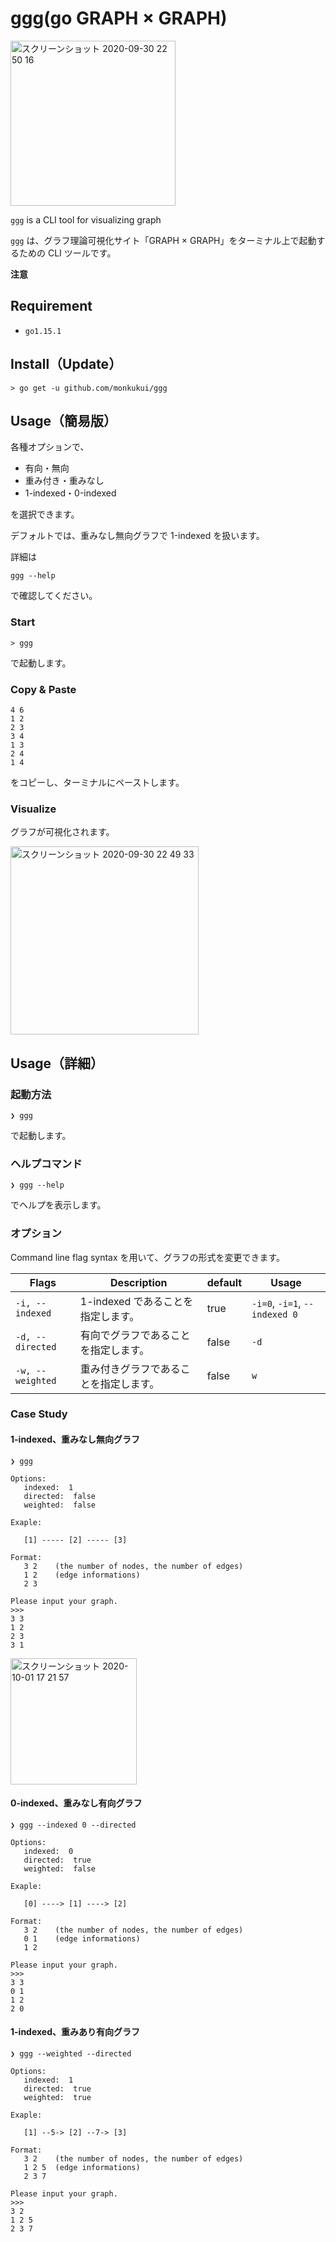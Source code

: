 # ggg(go GRAPH × GRAPH)

<img width="264" alt="スクリーンショット 2020-09-30 22 50 16" src="https://user-images.githubusercontent.com/47474057/94693994-55c29200-036f-11eb-827c-1aa72a166f64.png">


`ggg` is a CLI tool for visualizing graph

`ggg` は、グラフ理論可視化サイト「GRAPH × GRAPH」をターミナル上で起動するための CLI ツールです。

**注意**

## Requirement

- `go1.15.1`

## Install（Update）
```
> go get -u github.com/monkukui/ggg
```

## Usage（簡易版）

各種オプションで、
- 有向・無向
- 重み付き・重みなし
- 1-indexed・0-indexed

を選択できます。

デフォルトでは、重みなし無向グラフで 1-indexed を扱います。

詳細は
```
ggg --help
```
で確認してください。

### Start
```
> ggg
```
で起動します。

### Copy & Paste
```
4 6
1 2
2 3
3 4
1 3
2 4
1 4
```
をコピーし、ターミナルにペーストします。

### Visualize
グラフが可視化されます。

<img width="301" alt="スクリーンショット 2020-09-30 22 49 33" src="https://user-images.githubusercontent.com/47474057/94693893-3b88b400-036f-11eb-87ef-a64ad4c00f63.png">



## Usage（詳細）

### 起動方法
```
❯ ggg
```
で起動します。

### ヘルプコマンド

```
❯ ggg --help
```
でヘルプを表示します。

### オプション
Command line flag syntax を用いて、グラフの形式を変更できます。

|  Flags  |  Description  | default | Usage |
| ---- | ---- | ---- | ---- |
|  `-i, --indexed`  |  1-indexed であることを指定します。  | true | `-i=0`, `-i=1`, `--indexed 0` |
|  `-d, --directed`  |  有向でグラフであることを指定します。  | false | `-d` |
|  `-w, --weighted`  |  重み付きグラフであることを指定します。 | false | `w` |


### Case Study

#### 1-indexed、重みなし無向グラフ

```
❯ ggg

Options:
   indexed:  1
   directed:  false
   weighted:  false

Exaple:

   [1] ----- [2] ----- [3]

Format:
   3 2    (the number of nodes, the number of edges)
   1 2    (edge informations)
   2 3

Please input your graph.
>>> 
3 3
1 2
2 3
3 1
```

<img width="202" alt="スクリーンショット 2020-10-01 17 21 57" src="https://user-images.githubusercontent.com/47474057/94785469-a935ee00-040a-11eb-9d53-e4e71062fd2e.png">


#### 0-indexed、重みなし有向グラフ

```
❯ ggg --indexed 0 --directed

Options:
   indexed:  0
   directed:  true
   weighted:  false

Exaple:

   [0] ----> [1] ----> [2]

Format:
   3 2    (the number of nodes, the number of edges)
   0 1    (edge informations)
   1 2

Please input your graph.
>>> 
3 3
0 1
1 2
2 0
```

#### 1-indexed、重みあり有向グラフ

```
❯ ggg --weighted --directed

Options:
   indexed:  1
   directed:  true
   weighted:  true

Exaple:

   [1] --5-> [2] --7-> [3]

Format:
   3 2    (the number of nodes, the number of edges)
   1 2 5  (edge informations)
   2 3 7

Please input your graph.
>>> 
3 2
1 2 5
2 3 7
```

